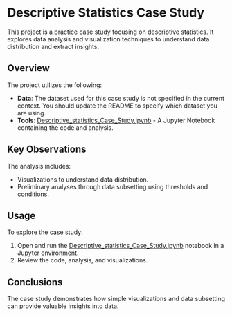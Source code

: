 # Descriptive Statistics Case Study

This project is a practice case study focusing on descriptive statistics. It explores data analysis and visualization techniques to understand data distribution and extract insights.

## Overview

The project utilizes the following:

*   **Data**: The dataset used for this case study is not specified in the current context. You should update the README to specify which dataset you are using.
*   **Tools**: [Descriptive_statistics_Case_Study.ipynb](Descriptive_statistics_Case_Study.ipynb) - A Jupyter Notebook containing the code and analysis.

## Key Observations

The analysis includes:

*   Visualizations to understand data distribution.
*   Preliminary analyses through data subsetting using thresholds and conditions.

## Usage

To explore the case study:

1.  Open and run the [Descriptive_statistics_Case_Study.ipynb](Descriptive_statistics_Case_Study.ipynb) notebook in a Jupyter environment.
2.  Review the code, analysis, and visualizations.

## Conclusions

The case study demonstrates how simple visualizations and data subsetting can provide valuable insights into data.

